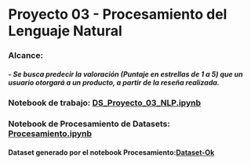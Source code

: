 
# Proyecto 03 - Procesamiento del Lenguaje Natural

### Alcance: <br>

#####   - Se busca predecir la valoración (Puntaje en estrellas de 1 a 5) que un usuario otorgará a un producto, a partir de la reseña realizada.

### Notebook de trabajo: [DS_Proyecto_03_NLP.ipynb](https://github.com/outaCtrl/DataScience/blob/main/DS_Proyecto_03_NLP.ipynb)

### Notebook de Procesamiento de Datasets: [Procesamiento.ipynb](https://github.com/outaCtrl/DataScience/blob/main/Procesamiento.ipynb)

#### Dataset generado por el notebook Procesamiento:[Dataset-Ok](https://bit.ly/3y6sAEP) 

